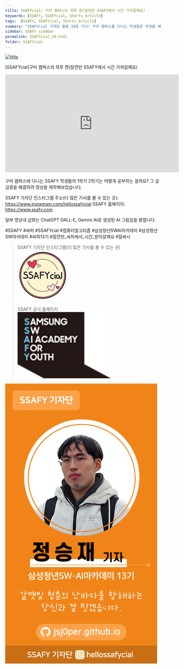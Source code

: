 ```yaml
---
title: SSAFYcial) 구미 캠퍼스의 하루 편(잠깐만 SSAFY에서 시간 가져갈께요)
keywords: [SSAFY, SSAFYcial, Shorts_Article]
tags:  [SSAFY, SSAFYcial, Shorts_Article]
summary: "SSAFYcial 기자단 활동 10호 기사! 구미 캠퍼스를 다니는 학생들은 무엇을 배울까요?"
sidebar: SSAFY_sidebar
permalink: SSAFYcial_10.html
folder: SSAFYcial
---
```


<a href="https://hits.sh/jsj0per.github.io/SSAFYcial_10.html/"><img alt="Hits" src="https://hits.sh/jsj0per.github.io/SSAFYcial_10.html.svg?style=for-the-badge&label=PostView&color=347DBE&logo=Perso"/></a>

[SSAFYcial]구미 캠퍼스의 하루 편(잠깐만 SSAFY에서 시간 가져갈께요)

<iframe width="560" height="315" src="https://www.youtube.com/embed/9EasDuu363U?si=IPVsc65dWqNSzNAO" title="YouTube video player" frameborder="0" allow="accelerometer; autoplay; clipboard-write; encrypted-media; gyroscope; picture-in-picture; web-share" referrerpolicy="strict-origin-when-cross-origin" allowfullscreen></iframe>  

구미 캠퍼스에 다니는 SSAFY 학생들의 1학기 2학기는 어떻게 공부하는 걸까요? 그 궁금증을 해결하려 영상을 제작해보았습니다.

SSAFY 기자단 인스타그램 주소(더 많은 기사를 볼 수 있는 곳): https://www.instagram.com/hellossafycial
SSAFY 홈페이지: https://www.ssafy.com

일부 영상내 삽화는 ChatGPT DALL-E, Gemini AI로 생성된 AI 그림임을 밝힙니다.

#SSAFY #싸피 #SSAFYcial #컴퓨터알고리즘 #삼성청년SWAI아카데미 #삼성청년SW아카데미 #싸피13기 #잠깐만_싸피에서_시간_받아갈께요 #잠싸시

> SSAFY 기자단 인스타그램(더 많은 기사를 볼 수 있는 곳)  
> [![SSAFYcial_Logo](/pages/SSAFYcial/SSAFYcial_img/ssafycial.png)](https://www.instagram.com/hellossafycial)  

> SSAFY 공식 홈페이지  
> [![SSAFY_Logo](/pages/SSAFYcial/SSAFYcial_img/new_logo_ssafy.png)](https://www.ssafy.com)  

![SSAFYcial_namecard](/pages/SSAFYcial/SSAFYcial_namecard_new.png)  
